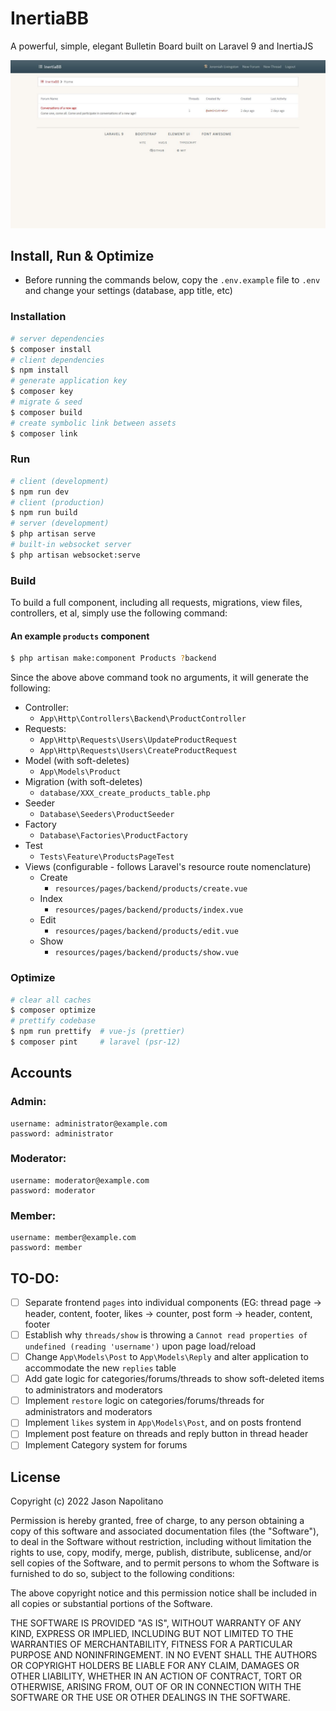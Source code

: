 # InertiaBB
A powerful, simple, elegant Bulletin Board built on Laravel 9 and InertiaJS

![Screenshot](./_docs/screenshot.JPG)

## Install, Run & Optimize
- Before running the commands below, copy the `.env.example` file to `.env` and change your settings (database, app title, etc)

### Installation
```bash
# server dependencies
$ composer install
# client dependencies
$ npm install
# generate application key
$ composer key
# migrate & seed
$ composer build
# create symbolic link between assets
$ composer link
```

### Run
```bash
# client (development)
$ npm run dev
# client (production)
$ npm run build
# server (development)
$ php artisan serve
# built-in websocket server
$ php artisan websocket:serve
```

### Build
 To build a full component, including all requests, migrations, view files, 
 controllers, et al, simply use the following command:

#### An example `products` component
```bash
$ php artisan make:component Products ?backend
```

Since the above above command took no arguments, it will generate the 
following:
 - Controller:
   - `App\Http\Controllers\Backend\ProductController`
 - Requests:
   - `App\Http\Requests\Users\UpdateProductRequest`
   - `App\Http\Requests\Users\CreateProductRequest`
- Model (with soft-deletes)
  - `App\Models\Product`
- Migration (with soft-deletes)
  - `database/XXX_create_products_table.php`
- Seeder
  - `Database\Seeders\ProductSeeder`
- Factory
  - `Database\Factories\ProductFactory`
- Test
  - `Tests\Feature\ProductsPageTest`
- Views (configurable - follows Laravel's resource route nomenclature)
  - Create
    - `resources/pages/backend/products/create.vue`
  - Index
    - `resources/pages/backend/products/index.vue`
  - Edit
    - `resources/pages/backend/products/edit.vue`
  - Show
    - `resources/pages/backend/products/show.vue`

### Optimize
```bash
# clear all caches
$ composer optimize
# prettify codebase
$ npm run prettify  # vue-js (prettier)
$ composer pint     # laravel (psr-12)
```

## Accounts
### Admin:
```
username: administrator@example.com
password: administrator 
```
### Moderator:
```
username: moderator@example.com
password: moderator 
```
### Member:
```
username: member@example.com
password: member 
```

## TO-DO:
- [ ] Separate frontend `pages` into individual components (EG: thread page -> header, content, footer, likes -> counter, post form -> header, content, footer
- [ ] Establish why `threads/show` is throwing a `Cannot read properties of undefined (reading 'username')` upon page load/reload
- [ ] Change `App\Models\Post` to `App\Models\Reply` and alter application to accommodate the new `replies` table
- [ ] Add gate logic for categories/forums/threads to show soft-deleted items to administrators and moderators
- [ ] Implement `restore` logic on categories/forums/threads for administrators and moderators
- [ ] Implement `likes` system in `App\Models\Post`, and on posts frontend
- [ ] Implement post feature on threads and reply button in thread header
- [ ] Implement Category system for forums

## License
Copyright (c) 2022 Jason Napolitano

Permission is hereby granted, free of charge, to any person obtaining a copy of this software and associated
documentation files (the "Software"), to deal in the Software without restriction, including without limitation the
rights to use, copy, modify, merge, publish, distribute, sublicense, and/or sell copies of the Software, and to permit
persons to whom the Software is furnished to do so, subject to the following conditions:

The above copyright notice and this permission notice shall be included in all copies or substantial portions of the
Software.

THE SOFTWARE IS PROVIDED "AS IS", WITHOUT WARRANTY OF ANY KIND, EXPRESS OR IMPLIED, INCLUDING BUT NOT LIMITED TO THE
WARRANTIES OF MERCHANTABILITY, FITNESS FOR A PARTICULAR PURPOSE AND NONINFRINGEMENT. IN NO EVENT SHALL THE AUTHORS OR
COPYRIGHT HOLDERS BE LIABLE FOR ANY CLAIM, DAMAGES OR OTHER LIABILITY, WHETHER IN AN ACTION OF CONTRACT, TORT OR
OTHERWISE, ARISING FROM, OUT OF OR IN CONNECTION WITH THE SOFTWARE OR THE USE OR OTHER DEALINGS IN THE SOFTWARE.
